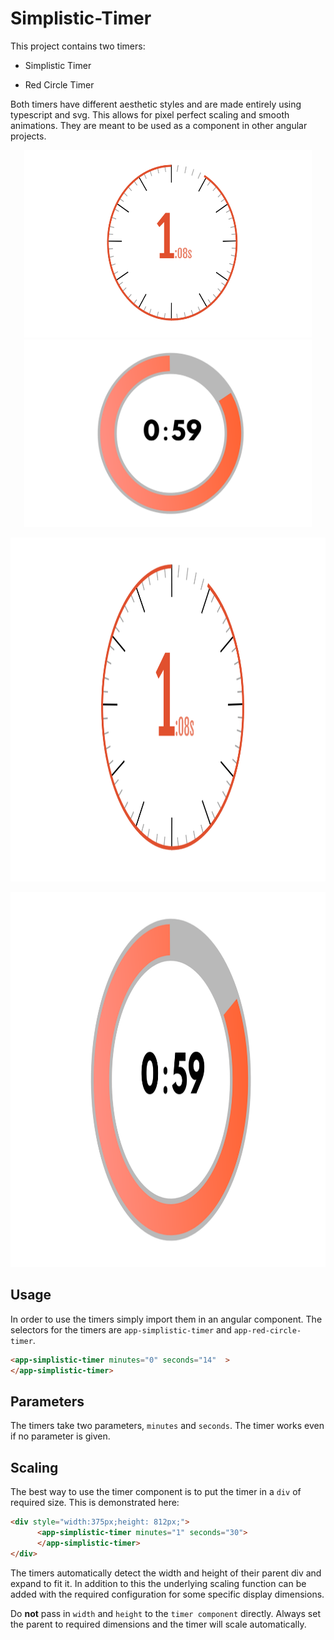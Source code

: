 # Simplistic-Timer

This project contains two timers:

* Simplistic Timer

* Red Circle Timer

Both timers have different aesthetic styles and are made entirely using typescript and svg. This allows for pixel perfect scaling and smooth animations. They are meant to be used as a component in other angular projects. 

<p align="center">
  <img src="https://github.com/feysalaf/Simplistic-Timer/blob/master/docs/readme/SimplisticTimer.png" width="460" height="300" title="hover text">
  <img src="https://github.com/feysalaf/Simplistic-Timer/blob/master/docs/readme/RedCircleTimer.png" width="460" height="300" alt="accessibility text">
</p>
 
 
<p align="center">
  <img src="https://github.com/feysalaf/Simplistic-Timer/blob/master/docs/readme/SimplisticTimer.png" width="1920" height="550"  title="hover text">
</p>
<p align="center" >
  <img  src="https://github.com/feysalaf/Simplistic-Timer/blob/master/docs/readme/RedCircleTimer.png" width="1920" height="600"  title="hover text">
</p>


## Usage

In order to use the timers simply import them in an angular component. The selectors for the timers are `app-simplistic-timer` and `app-red-circle-timer`. 

```html
<app-simplistic-timer minutes="0" seconds="14"  >
</app-simplistic-timer>
```
## Parameters

The timers take two parameters, `minutes` and `seconds`. The timer works even if no parameter is given.

## Scaling

The best way to use the timer component is to put the timer in a `div` of required size. This is demonstrated here:
```html
<div style="width:375px;height: 812px;">
      <app-simplistic-timer minutes="1" seconds="30">
      </app-simplistic-timer>
</div>
```

The timers automatically detect the width and height of their parent div and expand to fit it. In addition to this the underlying scaling function can be added with the required configuration for some specific display dimensions.

Do **not** pass in `width` and `height` to the `timer component` directly. Always set the parent to required dimensions and the timer will scale automatically.
